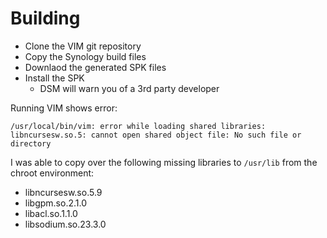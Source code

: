 # Building

- Clone the VIM git repository
- Copy the Synology build files
- Downlaod the generated SPK files
- Install the SPK
  - DSM will warn you of a 3rd party developer

Running VIM shows error:

```
/usr/local/bin/vim: error while loading shared libraries: libncursesw.so.5: cannot open shared object file: No such file or directory
```

I was able to copy over the following missing libraries to `/usr/lib` from the chroot environment:

- libncursesw.so.5.9
- libgpm.so.2.1.0
- libacl.so.1.1.0
- libsodium.so.23.3.0

